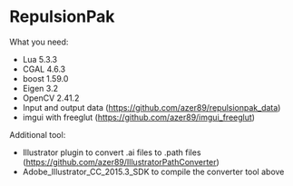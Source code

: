 # RepulsionPak

What you need:
* Lua 5.3.3
* CGAL 4.6.3
* boost 1.59.0
* Eigen 3.2
* OpenCV 2.41.2
* Input and output data (https://github.com/azer89/repulsionpak_data)
* imgui with freeglut (https://github.com/azer89/imgui_freeglut)

Additional tool:
* Illustrator plugin to convert .ai files to .path files (https://github.com/azer89/IllustratorPathConverter)
* Adobe_Illustrator_CC_2015.3_SDK to compile the converter tool above
